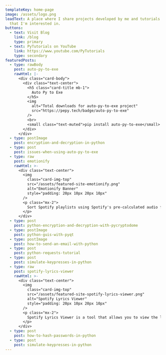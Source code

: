 ```yaml
---
templateKey: home-page
image: /assets/logo.png
leadText: A place where I share projects developed by me and tutorials on topics
  that I'm interested in.
buttons:
  - text: Visit Blog
    link: /blog
    type: primary
  - text: PyTutorials on YouTube
    link: https://www.youtube.com/PyTutorials
    type: secondary
featuredPosts:
  - type: rawBody
    post: auto-py-to-exe
    rawHtml: |-
      <div class="card-body">
        <div class="text-center">
          <h5 class="card-title mb-1">
            Auto Py to Exe
          </h5>
          <img
            alt="Total downloads for auto-py-to-exe project"
            src="https://pepy.tech/badge/auto-py-to-exe"
          />
          <br>
          <small class="text-muted">pip install auto-py-to-exe</small>
        </div>
      </div>
  - type: postImage
    post: encryption-and-decryption-in-python
  - type: post
    post: issues-when-using-auto-py-to-exe
  - type: raw
    post: emotionify
    rawHtml: >-
      <div class="text-center">
        <img 
          class="card-img-top"
          src="/assets/featured-site-emotionify.png"
          alt="Emotionify Banner"
          style="padding: 20px 10px 20px 10px"
        />
        <p class="mx-2">
          Sort Spotify playlists using Spotify's pre-calculated audio features to attempt to emotionally gradient playlists.
        </p>
      </div>
  - type: post
    post: python-encryption-and-decryption-with-pycryptodome
  - type: postImage
    post: python-guis-with-pyqt
  - type: postImage
    post: how-to-send-an-email-with-python
  - type: post
    post: python-requests-tutorial
  - type: post
    post: simulate-keypresses-in-python
  - type: raw
    post: spotify-lyrics-viewer
    rawHtml: >-
      <div class="text-center">
        <img 
          class="card-img-top" 
          src="/assets/featured-site-spotify-lyrics-viewer.png" 
          alt="Spotify Lyrics Viewer" 
          style="padding: 20px 10px 20px 10px"
        />
        <p class="mx-2">
          Spotify Lyrics Viewer is a tool that allows you to view the lyrics of the current playing song on Spotify by simply signing in.
        </p>
      </div>
  - type: post
    post: how-to-hash-passwords-in-python
  - type: post
    post: simulate-keypresses-in-python
---
```

